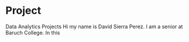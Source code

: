 # Project
Data Analytics Projects
Hi my name is David Sierra Perez. I am a senior at Baruch College. In this 
